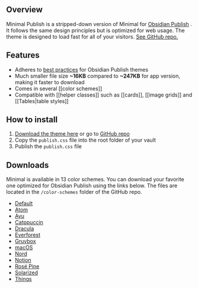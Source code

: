 ## Overview

Minimal Publish is a stripped-down version of Minimal for [Obsidian Publish](https://obsidian.md/publish) . It follows the same design principles but is optimized for web usage. The theme is designed to load fast for all of your visitors. [See GitHub repo.](https://github.com/kepano/obsidian-minimal-publish)

## Features

- Adheres to [best practices](https://docs.obsidian.md/Themes/Obsidian+Publish+themes/Best+practices+for+Publish+themes) for Obsidian Publish themes
- Much smaller file size **~16KB** compared to **~247KB** for app version, making it faster to download
- Comes in several [[color schemes]]
- Compatible with [[helper classes]] such as [[cards]], [[image grids]] and [[Tables|table styles]]

## How to install

1. [Download the theme here](https://raw.githubusercontent.com/kepano/obsidian-minimal-publish/master/publish.css) or go to [GitHub repo](https://github.com/kepano/obsidian-minimal-publish)
2. Copy the `publish.css` file into the root folder of your vault
3. Publish the `publish.css` file

## Downloads

Minimal is available in 13 color schemes. You can download your favorite one optimized for Obsidian Publish using the links below. The files are located in the `/color-schemes` folder of the GitHub repo.

- [Default](https://raw.githubusercontent.com/kepano/obsidian-minimal-publish/master/publish.css)
- [Atom](https://raw.githubusercontent.com/kepano/obsidian-minimal-publish/master/color-schemes/atom/publish.css) 
- [Ayu](https://raw.githubusercontent.com/kepano/obsidian-minimal-publish/master/color-schemes/ayu/publish.css)
- [Catppuccin](https://raw.githubusercontent.com/kepano/obsidian-minimal-publish/master/color-schemes/catppuccin/publish.css)
- [Dracula](https://raw.githubusercontent.com/kepano/obsidian-minimal-publish/master/color-schemes/dracula/publish.css)
- [Everforest](https://raw.githubusercontent.com/kepano/obsidian-minimal-publish/master/color-schemes/everforest/publish.css)
- [Gruvbox](https://raw.githubusercontent.com/kepano/obsidian-minimal-publish/master/color-schemes/gruvbox/publish.css)
- [macOS](https://raw.githubusercontent.com/kepano/obsidian-minimal-publish/master/color-schemes/macos/publish.css)
- [Nord](https://raw.githubusercontent.com/kepano/obsidian-minimal-publish/master/color-schemes/nord/publish.css)
- [Notion](https://raw.githubusercontent.com/kepano/obsidian-minimal-publish/master/color-schemes/notion/publish.css)
- [Rosé Pine](https://raw.githubusercontent.com/kepano/obsidian-minimal-publish/master/color-schemes/rose-pine/publish.css)
- [Solarized](https://raw.githubusercontent.com/kepano/obsidian-minimal-publish/master/color-schemes/solarized/publish.css)
- [Things](https://raw.githubusercontent.com/kepano/obsidian-minimal-publish/master/color-schemes/things/publish.css)